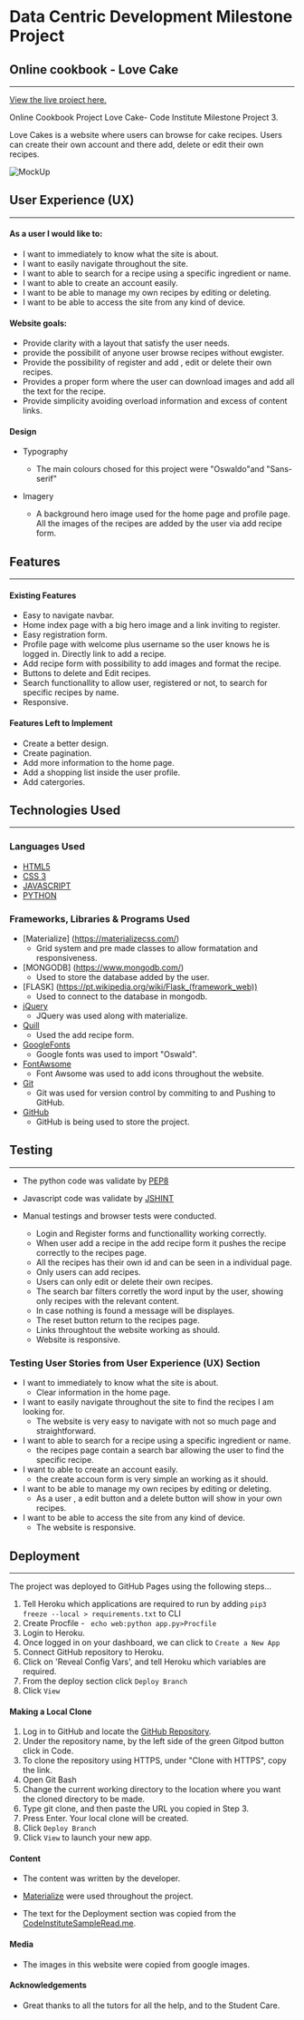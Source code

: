 # Data Centric Development Milestone Project


## Online cookbook - Love Cake
---


[View the live project here.]( http://blooming-sea-03327.herokuapp.com/home) 

Online Cookbook Project Love Cake- Code Institute Milestone Project 3.

Love Cakes is a website where users can browse for cake recipes. Users can create their own account and there add, delete or edit their own recipes.

![MockUp](static/css/images/LoveCake1.png)


## User Experience (UX)
---


#### As a user I would like to:

- I want to immediately to know what the site is about.
- I want to easily navigate throughout the site.
- I want to able to search for a recipe using a specific ingredient or name.
- I want to able to create an account easily.
- I want to be able to manage my own recipes by editing or deleting.
- I want to be able to access the site from any kind of device.


#### Website goals:

- Provide clarity with a layout that satisfy the user needs.
- provide the possibilit of anyone user browse recipes without ewgister.
- Provide the possibility of register and add , edit or delete their own recipes.
- Provides a proper form where the user can download images and add all the text for the recipe.
- Provide simplicity avoiding overload information  and excess of content links.

#### Design

- Typography
    - The main colours chosed for this project were "Oswaldo"and "Sans-serif"

- Imagery 
     -  A  background hero image used for the home page and profile page. All the images of the recipes are added by the user via add recipe form.

## Features
---


#### Existing Features


- Easy to navigate navbar.
- Home index page with a big hero image and a link inviting to register.
- Easy registration form.
- Profile page with welcome plus username so the user knows he is logged in. Directly link to add a recipe.
- Add recipe form with possibility to add images and format the recipe.
- Buttons to delete and Edit recipes.
- Search functionallity to allow user, registered or not, to search for specific recipes by name.
- Responsive.



#### Features Left to Implement

- Create a better design.
- Create pagination.
- Add more information to the home page.
- Add a shopping list inside the user profile.
- Add catergories.


## Technologies Used

---

### Languages Used

- [HTML5](https://en.wikipedia.org/wiki/HTML5)
- [CSS 3](https://en.wikipedia.org/wiki/CSS)
- [JAVASCRIPT](https://pt.wikipedia.org/wiki/JavaScript) 
- [PYTHON](https://www.python.org/)  

### Frameworks, Libraries & Programs Used

- [Materialize] (https://materializecss.com/)
    - Grid system and pre made classes to allow formatation and responsiveness.
- [MONGODB] (https://www.mongodb.com/)
    - Used to store the database added by the user.
- [FLASK] (https://pt.wikipedia.org/wiki/Flask_(framework_web))
    - Used to connect to the database in mongodb.    
- [jQuery](https://jquery.com/) 
   - JQuery was used along with materialize.
- [Quill](https://quilljs.com/) 
   - Used the add recipe form.
- [GoogleFonts](https://fonts.google.com/)   
    - Google fonts was used to import "Oswald".
- [FontAwsome](https://fontawesome.com/) 
    - Font Awsome was used to add icons throughout the website.
- [Git](https://git-scm.com/) 
    - Git was used for version control by commiting  to and Pushing to GitHub.
- [GitHub](https://github.com/)   
    -  GitHub is being used to store the project.



## Testing
---

- The python code was validate by [PEP8](http://pep8online.com/) 
- Javascript code was validate by [JSHINT](https://jshint.com/)

- Manual testings and browser tests were conducted.
    - Login and Register forms and functionallity working correctly.
    - When user add a recipe in the add recipe form it pushes the recipe correctly to the recipes page.
    - All the recipes has their own id and can be seen in a individual page.
    - Only users can add recipes.
    - Users can only edit or delete their own recipes.
    - The search bar filters corretly the word input by the user, showing only recipes with the relevant content.
    - In case nothing is found a message will be displayes. 
    - The reset button return to the recipes page.
    - Links throughtout the website working as should. 
    - Website is responsive.


### Testing User Stories from User Experience (UX) Section

- I want to immediately to know what the site is about.
    - Clear information in the home page.
- I want to easily navigate throughout the site to find the recipes I am looking for.
    - The website is very easy to navigate with not so much page and straightforward.
- I want to able to search for a recipe using a specific ingredient or name.
    - the recipes page contain a search bar allowing the user to find the specific recipe.
- I want to able to create an account easily.
    - the create accoun form is very simple an working as it should.
- I want to be able to manage my own recipes by editing or deleting.
    - As a user , a edit button and a delete button will show in your own recipes.
- I want to be able to access the site from any kind of device.
    - The website is responsive.


## Deployment
---

The project was deployed to GitHub Pages using the following steps...

1. Tell Heroku which applications are required to run by adding ` pip3 freeze --local > requirements.txt ` to CLI
2. Create Procfile - ` echo web:python app.py>Procfile`
3. Login to Heroku. 
4.  Once logged in on your dashboard, we can click to `Create a New App`
5. Connect GitHub repository to Heroku.
6. Click on 'Reveal Config Vars', and tell Heroku which variables are required.
7. From the deploy section click `Deploy Branch`
8. Click `View`


#### Making a Local Clone

1. Log in to GitHub and locate the [GitHub Repository](https://github.com/AdrianaSchmit85/Love_cakes).
2. Under the repository name, by the left side of the green Gitpod button click in Code.
3. To clone the repository using HTTPS, under "Clone with HTTPS", copy the link.
4. Open Git Bash
5. Change the current working directory to the location where you want the cloned directory to be made.
6. Type git clone, and then paste the URL you copied in Step 3.
7. Press Enter. Your local clone will be created.
8. Click `Deploy Branch`
9. Click `View` to launch your new app.


#### Content

-  The content was written by the developer.

- [Materialize](https://materializecss.com/) were used throughout the project.

- The text for the Deployment section was copied from the [CodeInstituteSampleRead.me](https://github.com/Code-Institute-Solutions/SampleREADME). 



#### Media

- The images in this website were copied from google images.

#### Acknowledgements

- Great thanks to all the tutors for all the help, and to the Student Care. 
